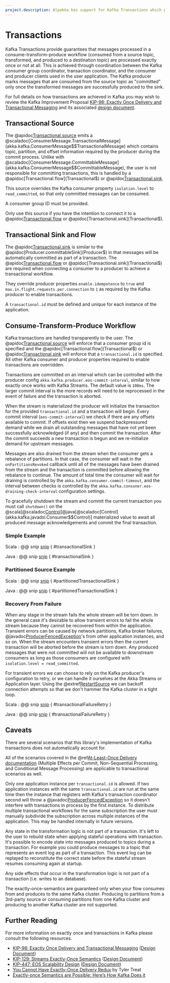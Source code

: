 ```yaml
---
project.description: Alpakka has support for Kafka Transactions which provide guarantees that messages processed in a consume-transform-produce workflow are processed exactly once or not at all.
---
```

# Transactions

Kafka Transactions provide guarantees that messages processed in a consume-transform-produce workflow (consumed from a source topic, transformed, and produced to a destination topic) are processed exactly once or not at all.  This is achieved through coordination between the Kafka consumer group coordinator, transaction coordinator, and the consumer and producer clients used in the user application.  The Kafka producer marks messages that are consumed from the source topic as "committed" only once the transformed messages are successfully produced to the sink.  

For full details on how transactions are achieved in Kafka you may wish to review the Kafka Improvement Proposal [KIP-98: Exactly Once Delivery and Transactional Messaging](https://cwiki.apache.org/confluence/display/KAFKA/KIP-98+-+Exactly+Once+Delivery+and+Transactional+Messaging) and its associated [design document](https://docs.google.com/document/d/11Jqy_GjUGtdXJK94XGsEIK7CP1SnQGdp2eF0wSw9ra8/edit#heading=h.xq0ee1vnpz4o).   

## Transactional Source

The @apidoc[Transactional.source](Transactional$) emits a @scaladoc[ConsumerMessage.TransactionalMessage](akka.kafka.ConsumerMessage$$TransactionalMessage) which contains topic, partition, and offset information required by the producer during the commit process.  Unlike with @scaladoc[ConsumerMessage.CommittableMessage](akka.kafka.ConsumerMessage$$CommittableMessage), the user is not responsible for committing transactions, this is handled by a @apidoc[Transactional.flow](Transactional$) or @apidoc[Transactional.sink](Transactional$).

This source overrides the Kafka consumer property `isolation.level` to `read_committed`, so that only committed messages can be consumed.

A consumer group ID must be provided.

Only use this source if you have the intention to connect it to a @apidoc[Transactional.flow](Transactional$) or @apidoc[Transactional.sink](Transactional$).

<!-- TODO: uncomment when Transacitonal.partitionedSource is ready
## Transactional Partitioned Source

The `Transactional.partitionedSource` (@scala[@scaladoc[Transactional API](akka.kafka.scaladsl.Transactional$)]@java[@scaladoc[Transactional API](akka.kafka.javadsl.Transactional$)]) is similar to the  `Transactional.source`.
It allows you to run transactional workloads per partition which makes it easier to distribute your transactional application across multiple instances.
When a topic-partition is assigned to a consumer the source will emit a tuple with the assigned topic-partition and a corresponding source.
When a topic-partition is revoked, the corresponding source completes.
 
One of the main advantages of using the `Transactional.partitionedSource` is that the transactional producer will automatically create a new `transactional.id` concatenated from the `transactionalId` provided by the user and the consumer group id, topic, and partition number associated with messages from the source.
This allows users to distribute multiple instances of the application without having to worry about *transactional producer fencing* from conflicting duplicate `transactional.id`'s, which would be the case when using the non-partitioned `Transactional.source`.

@@@note 

The partitioned source requires a Kafka Producer per source (per partition) in order to prevent producer fencing.
This can lead to several performance implications.

1. A single producer per application has the opportunity to collectively batch sends to allow for better throughput.
If we subdivide the same producing workload with multiple producers then we will lose the efficiency of consecutive batching to Kafka that one producer can manage.
Since the Kafka Producer is threadsafe we would ideally only have one Producer per Alpakka Kafka application, but this isn't possible if we want to distribute our transactional application across multiple instances.

2. The Kafka cluster will receive more connection and request overhead because there are more batches sent from more producers.

This is a known issue in the Apache Kafka community and there's a Kafka Improvement Proposal (KIP), [KIP-447](https://cwiki.apache.org/confluence/display/KAFKA/KIP-447%3A+Producer+scalability+for+exactly+once+semantics), that's been created to address the problem.
Below is an excerpt from its Motivation section.

> The problem we are trying to solve in this proposal is a semantic mismatch between consumers in a group and transactional producers. In a consumer group, ownership of partitions can transfer between group members through the rebalance protocol. For transactional producers, assignments are assumed to be static. Every transactional id must map to a consistent set of input partitions. To preserve the static partition mapping in a consumer group where assignments are frequently changing, the simplest solution is to create a separate producer for every input partition. This is what Kafka Streams does today.

For more details see [KIP-447](https://cwiki.apache.org/confluence/display/KAFKA/KIP-447%3A+Producer+scalability+for+exactly+once+semantics) ([Design Document](https://docs.google.com/document/d/1LhzHGeX7_Lay4xvrEXxfciuDWATjpUXQhrEIkph9qRE/edit)).

@@@

-->

## Transactional Sink and Flow

The @apidoc[Transactional.sink](Transactional$) is similar to the @apidoc[Producer.committableSink](Producer$) in that messages will be automatically committed as part of a transaction.  The @apidoc[Transactional.flow](Transactional$) or @apidoc[Transactional.sink](Transactional$) are required when connecting a consumer to a producer to achieve a transactional workflow.

They override producer properties `enable.idempotence` to `true` and `max.in.flight.requests.per.connection` to `1` as required by the Kafka producer to enable transactions.

A `transactional.id` must be defined and unique for each instance of the application.

## Consume-Transform-Produce Workflow

Kafka transactions are handled transparently to the user.  The @apidoc[Transactional.source](Transactional$) will enforce that a consumer group id is specified and the @apidoc[Transactional.flow](Transactional$) or @apidoc[Transactional.sink](Transactional$) will enforce that a `transactional.id` is specified.  All other Kafka consumer and producer properties required to enable transactions are overridden.

Transactions are committed on an interval which can be controlled with the producer config `akka.kafka.producer.eos-commit-interval`, similar to how exactly once works with Kafka Streams.  The default value is `100ms`.  The larger commit interval is the more records will need to be reprocessed in the event of failure and the transaction is aborted.

When the stream is materialized the producer will initialize the transaction for the provided `transactional.id` and a transaction will begin.  Every commit interval (`eos-commit-interval`) we check if there are any offsets available to commit.  If offsets exist then we suspend backpressured demand while we drain all outstanding messages that have not yet been successfully acknowledged (if any) and then commit the transaction.  After the commit succeeds a new transaction is begun and we re-initialize demand for upstream messages.

Messages are also drained from the stream when the consumer gets a rebalance of partitions. In that case, the consumer will wait in the `onPartitionsRevoked` callback until all of the messages have been drained from the stream and the transaction is committed before allowing the rebalance to continue. The amount of total time the consumer will wait for draining is controlled by the `akka.kafka.consumer.commit-timeout`, and the interval between checks is controlled by the `akka.kafka.consuner.eos-draining-check-interval` configuration settings.

To gracefully shutdown the stream and commit the current transaction you must call `shutdown()` on the @scala[@scaladoc[Control](akka.kafka.scaladsl.Consumer$$Control)]@java[@scaladoc[Control](akka.kafka.javadsl.Consumer$$Control)] materialized value to await all produced message acknowledgements and commit the final transaction.  

### Simple Example

Scala
: @@ snip [snip](/tests/src/test/scala/docs/scaladsl/TransactionsExample.scala) { #transactionalSink }

Java
: @@ snip [snip](/tests/src/test/java/docs/javadsl/TransactionsExampleTest.java) { #transactionalSink }

### Partitioned Source Example

Scala
: @@ snip [snip](/tests/src/test/scala/docs/scaladsl/TransactionsExample.scala) { #partitionedTransactionalSink }

Java
: @@ snip [snip](/tests/src/test/java/docs/javadsl/TransactionsExampleTest.java) { #partitionedTransactionalSink }

### Recovery From Failure

When any stage in the stream fails the whole stream will be torn down.  In the general case it's desirable to allow transient errors to fail the whole stream because they cannot be recovered from within the application.  Transient errors can be caused by network partitions, Kafka broker failures, @javadoc[ProducerFencedException](org.apache.kafka.common.errors.ProducerFencedException)'s from other application instances, and so on.  When the stream encounters transient errors then the current transaction will be aborted before the stream is torn down.  Any produced messages that were not committed will not be available to downstream consumers as long as those consumers are configured with `isolation.level = read_committed`.

For transient errors we can choose to rely on the Kafka producer's configuration to retry, or we can handle it ourselves at the Akka Streams or Application layer.  Using the @extref[RestartSource](akka:/stream/stream-error.html#delayed-restarts-with-a-backoff-stage) we can backoff connection attempts so that we don't hammer the Kafka cluster in a tight loop.

Scala
: @@ snip [snip](/tests/src/test/scala/docs/scaladsl/TransactionsExample.scala) { #transactionalFailureRetry }

Java
: @@ snip [snip](/tests/src/test/java/docs/javadsl/TransactionsExampleTest.java) { #transactionalFailureRetry }

## Caveats

There are several scenarios that this library's implementation of Kafka transactions does not automatically account for.

All of the scenarios covered in the @ref[At-Least-Once Delivery documentation](atleastonce.md) (Multiple Effects per Commit, Non-Sequential Processing, and Conditional Message Processing) are applicable to transactional scenarios as well.

Only one application instance per `transactional.id` is allowed.  If two application instances with the same `transactional.id` are run at the same time then the instance that registers with Kafka's transaction coordinator second will throw a @javadoc[ProducerFencedException](org.apache.kafka.common.errors.ProducerFencedException) so it doesn't interfere with transactions in process by the first instance.  To distribute multiple transactional workflows for the same subscription the user must manually subdivide the subscription across multiple instances of the application.  This may be handled internally in future versions.

<!-- TODO: replace above with Transactional.partitionedSources is available
When using `Transactional.source` only one application instance per `transactional.id` is allowed.  If two application instances with the same `transactional.id` are run at the same time then the instance that registers with Kafka's transaction coordinator second will throw a @javadoc[ProducerFencedException](org.apache.kafka.common.errors.ProducerFencedException) so it doesn't interfere with transactions in process by the first instance.  To distribute multiple transactional workflows for the same subscription you can use the @ref[Transactional Partitioned Source](#transactional-partitioned-source) `Transactional.partitionedSource`, which manages the `transactional.id` so that no producer fencing occurs.
-->

Any state in the transformation logic is not part of a transaction.  It's left to the user to rebuild state when applying stateful operations with transaction.  It's possible to encode state into messages produced to topics during a transaction.  For example you could produce messages to a topic that represents an event log as part of a transaction.  This event log can be replayed to reconstitute the correct state before the stateful stream resumes consuming again at startup.

Any side effects that occur in the transformation logic is not part of a transaction (i.e. writes to an database).  

The exactly-once-semantics are guaranteed only when your flow consumes from and produces to the same Kafka cluster. Producing to partitions from a 3rd-party source or consuming partitions from one Kafka cluster and producing to another Kafka cluster are not supported.

## Further Reading

For more information on exactly once and transactions in Kafka please consult the following resources.

* [KIP-98: Exactly Once Delivery and Transactional Messaging](https://cwiki.apache.org/confluence/display/KAFKA/KIP-98+-+Exactly+Once+Delivery+and+Transactional+Messaging) ([Design Document](https://docs.google.com/document/d/11Jqy_GjUGtdXJK94XGsEIK7CP1SnQGdp2eF0wSw9ra8/edit#heading=h.xq0ee1vnpz4o))
* [KIP-129: Streams Exactly-Once Semantics](https://cwiki.apache.org/confluence/display/KAFKA/KIP-129%3A+Streams+Exactly-Once+Semantics) ([Design Document](https://docs.google.com/document/d/1pGZ8xtOOyGwDYgH5vA6h19zOMMaduFK1DAB8_gBYA2c/edit#heading=h.vkrkjfth3p8p))
* [KIP-447: EOS Scalability Design](https://cwiki.apache.org/confluence/display/KAFKA/KIP-447%3A+Producer+scalability+for+exactly+once+semantics) ([Design Document](https://docs.google.com/document/d/1LhzHGeX7_Lay4xvrEXxfciuDWATjpUXQhrEIkph9qRE/edit))
* [You Cannot Have Exactly-Once Delivery Redux](http://bravenewgeek.com/you-cannot-have-exactly-once-delivery-redux/) by Tyler Treat
* [Exactly-once Semantics are Possible: Here’s How Kafka Does it](https://www.confluent.io/blog/exactly-once-semantics-are-possible-heres-how-apache-kafka-does-it/)
